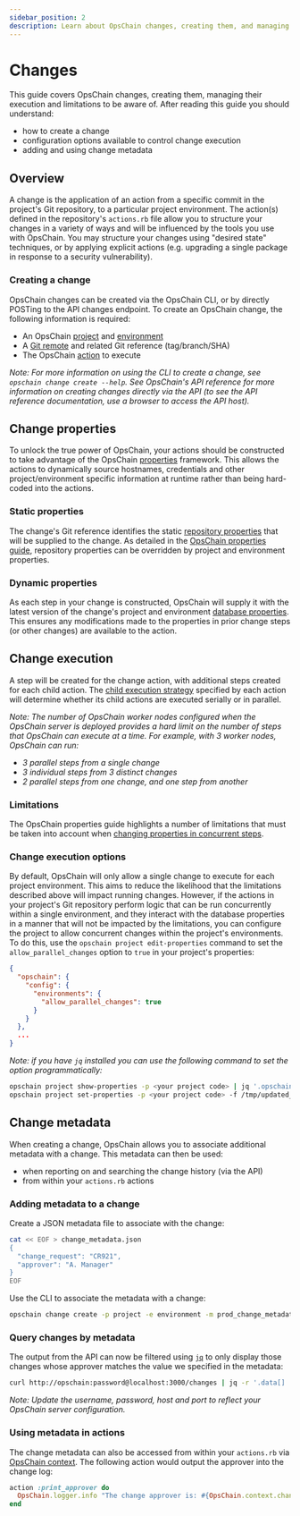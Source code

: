 ```yaml
---
sidebar_position: 2
description: Learn about OpsChain changes, creating them, and managing their execution.
---
```


# Changes

This guide covers OpsChain changes, creating them, managing their execution and limitations to be aware of. After reading this guide you should understand:

- how to create a change
- configuration options available to control change execution
- adding and using change metadata

## Overview

A change is the application of an action from a specific commit in the project's Git repository, to a particular project environment. The action(s) defined in the repository's `actions.rb` file allow you to structure your changes in a variety of ways and will be influenced by the tools you use with OpsChain. You may structure your changes using "desired state" techniques, or by applying explicit actions (e.g. upgrading a single package in response to a security vulnerability).

### Creating a change

OpsChain changes can be created via the OpsChain CLI, or by directly POSTing to the API changes endpoint. To create an OpsChain change, the following information is required:

- An OpsChain [project](concepts.md#project) and [environment](concepts.md#environment)
- A [Git remote](git-remotes.md) and related Git reference (tag/branch/SHA)
- The OpsChain [action](actions.md) to execute

_Note: For more information on using the CLI to create a change, see `opschain change create --help`. See OpsChain's API reference for more information on creating changes directly via the API (to see the API reference documentation, use a browser to access the API host)._

## Change properties

To unlock the true power of OpsChain, your actions should be constructed to take advantage of the OpsChain [properties](properties.md) framework. This allows the actions to dynamically source hostnames, credentials and other project/environment specific information at runtime rather than being hard-coded into the actions.

### Static properties

The change's Git reference identifies the static [repository properties](properties.md#git-repository) that will be supplied to the change. As detailed in the [OpsChain properties guide](properties.md#opschain-properties), repository properties can be overridden by project and environment properties.

### Dynamic properties

As each step in your change is constructed, OpsChain will supply it with the latest version of the change's project and environment [database properties](properties.md#database). This ensures any modifications made to the properties in prior change steps (or other changes) are available to the action.

## Change execution

A step will be created for the change action, with additional steps created for each child action. The [child execution strategy](actions.md#child-execution-strategy) specified by each action will determine whether its child actions are executed serially or in parallel.

_Note: The number of OpsChain worker nodes configured when the OpsChain server is deployed provides a hard limit on the number of steps that OpsChain can execute at a time. For example, with 3 worker nodes, OpsChain can run:_

- _3 parallel steps from a single change_
- _3 individual steps from 3 distinct changes_
- _2 parallel steps from one change, and one step from another_

### Limitations

The OpsChain properties guide highlights a number of limitations that must be taken into account when [changing properties in concurrent steps](properties.md#changing-properties-in-concurrent-steps).

### Change execution options

By default, OpsChain will only allow a single change to execute for each project environment. This aims to reduce the likelihood that the limitations described above will impact running changes. However, if the actions in your project's Git repository perform logic that can be run concurrently within a single environment, and they interact with the database properties in a manner that will not be impacted by the limitations, you can configure the project to allow concurrent changes within the project's environments. To do this, use the `opschain project edit-properties` command to set the `allow_parallel_changes` option to `true` in your project's properties:

```json
{
  "opschain": {
    "config": {
      "environments": {
        "allow_parallel_changes": true
      }
    }
  },
  ...
}
```

_Note: if you have `jq` installed you can use the following command to set the option programmatically:_

```bash
opschain project show-properties -p <your project code> | jq '.opschain.config.environments += { "allow_parallel_changes": true }' > /tmp/updated_project_properties.json
opschain project set-properties -p <your project code> -f /tmp/updated_project_properties.json -y
```

## Change metadata

When creating a change, OpsChain allows you to associate additional metadata with a change. This metadata can then be used:

- when reporting on and searching the change history (via the API)
- from within your `actions.rb` actions

### Adding metadata to a change

Create a JSON metadata file to associate with the change:

```bash
cat << EOF > change_metadata.json
{
  "change_request": "CR921",
  "approver": "A. Manager"
}
EOF
```

Use the CLI to associate the metadata with a change:

```bash
opschain change create -p project -e environment -m prod_change_metadata.json -a action -g git_rev -G git_remote -y
```

### Query changes by metadata

The output from the API can now be filtered using [`jq`](https://github.com/stedolan/jq) to only display those changes whose approver matches the value we specified in the metadata:

```bash
curl http://opschain:password@localhost:3000/changes | jq -r '.data[] | select(.attributes.metadata.approver == "A. Manager")'
```

_Note: Update the username, password, host and port to reflect your OpsChain server configuration._

### Using metadata in actions

The change metadata can also be accessed from within your `actions.rb` via [OpsChain context](context.md). The following action would output the approver into the change log:

```ruby
action :print_approver do
  OpsChain.logger.info "The change approver is: #{OpsChain.context.change.metadata.approver}"
end
```
